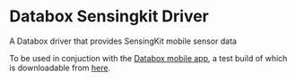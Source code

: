 # Databox Sensingkit Driver

A Databox driver that provides SensingKit mobile sensor data

To be used in conjuction with the [Databox mobile app](https://github.com/tsh2/databox-source-mobile), a test build of which is downloadable from [here](https://www.dropbox.com/s/oue9hcf3wp85fmi/databox-source-mobile-debug.apk).
